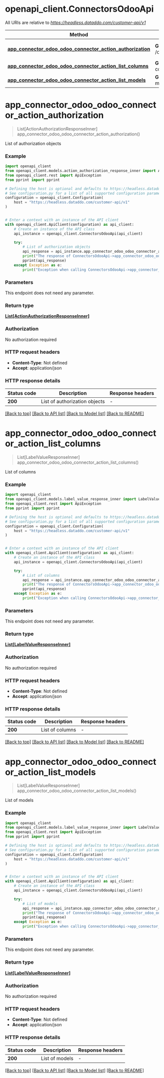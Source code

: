 # openapi_client.ConnectorsOdooApi

All URIs are relative to *https://headless.dataddo.com/customer-api/v1*

Method | HTTP request | Description
------------- | ------------- | -------------
[**app_connector_odoo_odoo_connector_action_authorization**](ConnectorsOdooApi.md#app_connector_odoo_odoo_connector_action_authorization) | **GET** /connectors/odoo/actions/authorization | List of authorization objects
[**app_connector_odoo_odoo_connector_action_list_columns**](ConnectorsOdooApi.md#app_connector_odoo_odoo_connector_action_list_columns) | **GET** /connectors/odoo/actions/list-columns | List of columns
[**app_connector_odoo_odoo_connector_action_list_models**](ConnectorsOdooApi.md#app_connector_odoo_odoo_connector_action_list_models) | **GET** /connectors/odoo/actions/list-models | List of models


# **app_connector_odoo_odoo_connector_action_authorization**
> List[ActionAuthorizationResponseInner] app_connector_odoo_odoo_connector_action_authorization()

List of authorization objects

### Example


```python
import openapi_client
from openapi_client.models.action_authorization_response_inner import ActionAuthorizationResponseInner
from openapi_client.rest import ApiException
from pprint import pprint

# Defining the host is optional and defaults to https://headless.dataddo.com/customer-api/v1
# See configuration.py for a list of all supported configuration parameters.
configuration = openapi_client.Configuration(
    host = "https://headless.dataddo.com/customer-api/v1"
)


# Enter a context with an instance of the API client
with openapi_client.ApiClient(configuration) as api_client:
    # Create an instance of the API class
    api_instance = openapi_client.ConnectorsOdooApi(api_client)

    try:
        # List of authorization objects
        api_response = api_instance.app_connector_odoo_odoo_connector_action_authorization()
        print("The response of ConnectorsOdooApi->app_connector_odoo_odoo_connector_action_authorization:\n")
        pprint(api_response)
    except Exception as e:
        print("Exception when calling ConnectorsOdooApi->app_connector_odoo_odoo_connector_action_authorization: %s\n" % e)
```



### Parameters

This endpoint does not need any parameter.

### Return type

[**List[ActionAuthorizationResponseInner]**](ActionAuthorizationResponseInner.md)

### Authorization

No authorization required

### HTTP request headers

 - **Content-Type**: Not defined
 - **Accept**: application/json

### HTTP response details

| Status code | Description | Response headers |
|-------------|-------------|------------------|
**200** | List of authorization objects |  -  |

[[Back to top]](#) [[Back to API list]](../README.md#documentation-for-api-endpoints) [[Back to Model list]](../README.md#documentation-for-models) [[Back to README]](../README.md)

# **app_connector_odoo_odoo_connector_action_list_columns**
> List[LabelValueResponseInner] app_connector_odoo_odoo_connector_action_list_columns()

List of columns

### Example


```python
import openapi_client
from openapi_client.models.label_value_response_inner import LabelValueResponseInner
from openapi_client.rest import ApiException
from pprint import pprint

# Defining the host is optional and defaults to https://headless.dataddo.com/customer-api/v1
# See configuration.py for a list of all supported configuration parameters.
configuration = openapi_client.Configuration(
    host = "https://headless.dataddo.com/customer-api/v1"
)


# Enter a context with an instance of the API client
with openapi_client.ApiClient(configuration) as api_client:
    # Create an instance of the API class
    api_instance = openapi_client.ConnectorsOdooApi(api_client)

    try:
        # List of columns
        api_response = api_instance.app_connector_odoo_odoo_connector_action_list_columns()
        print("The response of ConnectorsOdooApi->app_connector_odoo_odoo_connector_action_list_columns:\n")
        pprint(api_response)
    except Exception as e:
        print("Exception when calling ConnectorsOdooApi->app_connector_odoo_odoo_connector_action_list_columns: %s\n" % e)
```



### Parameters

This endpoint does not need any parameter.

### Return type

[**List[LabelValueResponseInner]**](LabelValueResponseInner.md)

### Authorization

No authorization required

### HTTP request headers

 - **Content-Type**: Not defined
 - **Accept**: application/json

### HTTP response details

| Status code | Description | Response headers |
|-------------|-------------|------------------|
**200** | List of columns |  -  |

[[Back to top]](#) [[Back to API list]](../README.md#documentation-for-api-endpoints) [[Back to Model list]](../README.md#documentation-for-models) [[Back to README]](../README.md)

# **app_connector_odoo_odoo_connector_action_list_models**
> List[LabelValueResponseInner] app_connector_odoo_odoo_connector_action_list_models()

List of models

### Example


```python
import openapi_client
from openapi_client.models.label_value_response_inner import LabelValueResponseInner
from openapi_client.rest import ApiException
from pprint import pprint

# Defining the host is optional and defaults to https://headless.dataddo.com/customer-api/v1
# See configuration.py for a list of all supported configuration parameters.
configuration = openapi_client.Configuration(
    host = "https://headless.dataddo.com/customer-api/v1"
)


# Enter a context with an instance of the API client
with openapi_client.ApiClient(configuration) as api_client:
    # Create an instance of the API class
    api_instance = openapi_client.ConnectorsOdooApi(api_client)

    try:
        # List of models
        api_response = api_instance.app_connector_odoo_odoo_connector_action_list_models()
        print("The response of ConnectorsOdooApi->app_connector_odoo_odoo_connector_action_list_models:\n")
        pprint(api_response)
    except Exception as e:
        print("Exception when calling ConnectorsOdooApi->app_connector_odoo_odoo_connector_action_list_models: %s\n" % e)
```



### Parameters

This endpoint does not need any parameter.

### Return type

[**List[LabelValueResponseInner]**](LabelValueResponseInner.md)

### Authorization

No authorization required

### HTTP request headers

 - **Content-Type**: Not defined
 - **Accept**: application/json

### HTTP response details

| Status code | Description | Response headers |
|-------------|-------------|------------------|
**200** | List of models |  -  |

[[Back to top]](#) [[Back to API list]](../README.md#documentation-for-api-endpoints) [[Back to Model list]](../README.md#documentation-for-models) [[Back to README]](../README.md)


